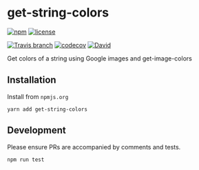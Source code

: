# get-string-colors


[![npm](https://img.shields.io/npm/v/get-string-colors.svg)](https://www.npmjs.com/package/get-string-colors)
[![license](https://img.shields.io/github/license/tommilligan/get-string-colors.svg)](https://choosealicense.com/)

[![Travis branch](https://img.shields.io/travis/tommilligan/get-string-colors/develop.svg)](https://travis-ci.org/tommilligan/get-string-colors)
[![codecov](https://codecov.io/gh/tommilligan/get-string-colors/branch/develop/graph/badge.svg)](https://codecov.io/gh/tommilligan/get-string-colors)
[![David](https://img.shields.io/david/tommilligan/get-string-colors.svg)](https://david-dm.org/tommilligan/get-string-colors)


Get colors of a string using Google images and get-image-colors

## Installation

Install from `npmjs.org`
```
yarn add get-string-colors
```

## Development

Please ensure PRs are accompanied by comments and tests.
```
npm run test
```